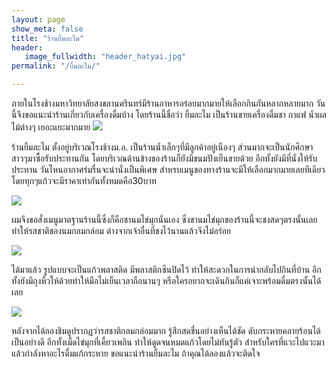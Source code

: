 ```yaml
---
layout: page
show_meta: false
title: "ร้านยิ้มละไม"
header:
   image_fullwidth: "header_hatyai.jpg"
permalink: "/ยิ้มละไม/"

---
```

ภายในโรงช้างมหาวิทยาลัยสงขลานครินทร์มีร้านอาหารอร่อยมากมายให้เลือกกินกันหลากหลายมาก วันนี้จึงขอแนะนำร้านเกี่ยวกับเครื่องดื่มบ้าง โดยร้านนี้ชื่อว่า ยิ้มละไม เป็นร้านขายเครื่องดื่มชา กาแฟ น้ำผลไม้ต่างๆ เยอะแยะมากมาย
<img class="t20" src="{{ site.url }}/images/ยิ้มละไม1.jpg">

ร้านยิ้มละไม ตั้งอยู่บริเวณโรงช้างม.อ. เป็นร้านน้ำเล็กๆที่มีลูกค้าอยู่เนืองๆ ส่วนมากจะเป็นนักศึกษาสาวๆมาซื้อรับประทานกัน โดยบริเวณด้านข้างของร้านก็ยังมีขนมปังเย็นขายด้วย อีกทั้งยังมีที่นั่งให้รับประทาน วันไหนอากาศร่มรื่นจะน่านั่งเป็นพิเศษ
สำหรบเมนูของทางร้านจะมีให้เลือกมากมายเลยทีเดียว โดยทุกๆแก้วจะมีราคาเท่ากันทั้งหมดคือ30บาท

<img class="t20" src="{{ site.url }}/images/ยิ้มละไม2.jpg">

ผมจึงขอสั่งเมนูมาตฐานร้านนี้ซึ่งก็คือชานมไข่มุกนั่นเอง ซึ่งชานมไข่มุกของร้านนี้จะชงสดๆตรงนั้นเลยทำให้รสชาติชองนมกลมกล่อม ต่างจากเจ้าอื่นที่ชงไว้นานแล้วจึงไม่อร่อย

<img class="t20" src="{{ site.url }}/images/ยิ้มละไม3.jpg">

ได้มาแล้ว รูปแบบจะเป็นแก้วพลาสติด มีพลาสติกซีนปิดไว้ ทำให้สะดวกในการนำกลับไปกินที่บ้าน อีกทั้งยังมีถุงหิ้วให้ด้วยทำให้มือไม่เย็นเวลาถือนานๆ หรือใครอยากจะเดินกินก็แค่เจาะพร้อมดื่มตรงนั้นได้เลย

<img class="t20" src="{{ site.url }}/images/ยิ้มละไม4.jpg">

หลังจากได้ลองชิมดูปรากฏว่ารสชาติกลมกล่อมมาก รู้สึกสดชื่นอย่างเห็นได้ชัด ดับกระหายคลายร้อนได้เป็นอย่างดี อีกทั้งเม็ดไข่มุกที่เคี้ยวเพลิน ทำให้ดูดจนหมดแก้วโดยไม่ทันรู้ตัว
สำหรับใครที่แวะไปแวะมาแล้วกำลังหาอะไรดื่มแก้กระหาย ขอแนะนำร้านยิ้มละไม ถ้าคุณได้ลองแล้วจะติดใจ
